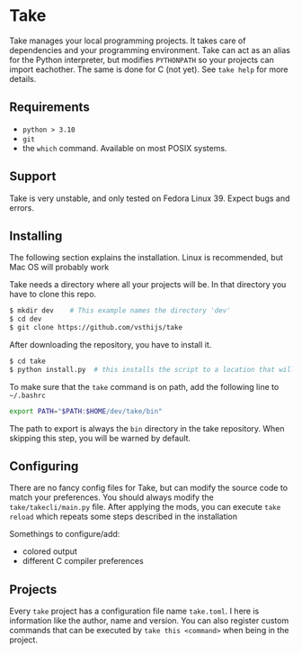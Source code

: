 # Take

Take manages your local programming projects. It takes care of dependencies and your programming environment.
Take can act as an alias for the Python interpreter, but modifies `PYTHONPATH` so your projects can import eachother.
The same is done for C (not yet). See `take help` for more details.

## Requirements

- `python > 3.10`
- `git`
- the `which` command. Available on most POSIX systems.

## Support
Take is very unstable, and only tested on Fedora Linux 39. Expect bugs and errors.

## Installing

The following section explains the installation. Linux is recommended, but Mac OS will probably work

Take needs a directory where all your projects will be. In that directory you have to clone this repo.
```sh
$ mkdir dev    # This example names the directory 'dev'
$ cd dev
$ git clone https://github.com/vsthijs/take
```
After downloading the repository, you have to install it.
```sh
$ cd take
$ python install.py  # this installs the script to a location that will be on path.
```
To make sure that the `take` command is on path, add the following line to `~/.bashrc`
```bash
export PATH="$PATH:$HOME/dev/take/bin"
```
The path to export is always the `bin` directory in the take repository. When skipping this step,
you will be warned by default.

## Configuring

There are no fancy config files for Take, but can modify the source code to match your preferences.
You should always modify the `take/takecli/main.py` file. After applying the mods, you can execute
`take reload` which repeats some steps described in the installation

Somethings to configure/add:
- colored output
- different C compiler preferences

## Projects

Every `take` project has a configuration file name `take.toml`. I here is information like the author, name and version.
You can also register custom commands that can be executed by `take this <command>` when being in the project.
